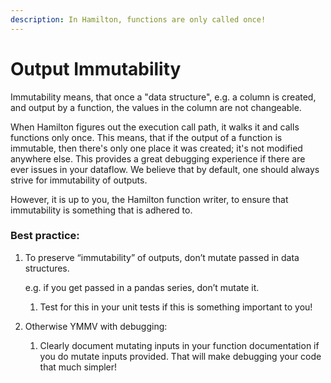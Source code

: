 ```yaml
---
description: In Hamilton, functions are only called once!
---
```


# Output Immutability



Immutability means, that once a "data structure", e.g. a column is created, and output by a function, the values in the column are not changeable.

When Hamilton figures out the execution call path, it walks it and calls functions only once. This means, that if the output of a function is immutable, then there's only one place it was created; it's not modified anywhere else. This provides a great debugging experience if there are ever issues in your dataflow. We believe that by default, one should always strive for immutability of outputs.

However, it is up to you, the Hamilton function writer, to ensure that immutability is something that is adhered to.

### Best practice:

1.  To preserve “immutability” of outputs, don’t mutate passed in data structures.

    e.g. if you get passed in a pandas series, don’t mutate it.

    1. Test for this in your unit tests if this is something important to you!
2. Otherwise YMMV with debugging:
   1. Clearly document mutating inputs in your function documentation if you do mutate inputs provided. That will make debugging your code that much simpler!
